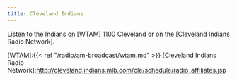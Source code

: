 ```yaml
---
title: Cleveland Indians
---
```

Listen to the Indians on [WTAM] 1100 Cleveland
or on the [Cleveland Indians Radio Network].

[WTAM]:{{< ref "/radio/am-broadcast/wtam.md" >}}
[Cleveland Indians Radio Network]:<http://cleveland.indians.mlb.com/cle/schedule/radio_affiliates.jsp>
